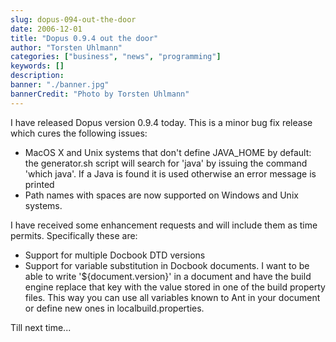 ```yaml
---
slug: dopus-094-out-the-door
date: 2006-12-01
title: "Dopus 0.9.4 out the door"
author: "Torsten Uhlmann"
categories: ["business", "news", "programming"]
keywords: []
description:
banner: "./banner.jpg"
bannerCredit: "Photo by Torsten Uhlmann"
---
```


I have released Dopus version 0.9.4 today. This is a minor bug fix release which cures the following issues:

-   MacOS X and Unix systems that don't define JAVA\_HOME by default: the generator.sh script will search for 'java' by issuing the command 'which java'. If a Java is found it is used otherwise an error message is printed
-   Path names with spaces are now supported on Windows and Unix systems.

I have received some enhancement requests and will include them as time permits. Specifically these are:

-   Support for multiple Docbook DTD versions
-   Support for variable substitution in Docbook documents. I want to be able to write '${document.version}' in a document and have the build engine replace that key with the value stored in one of the build property files. This way you can use all variables known to Ant in your document or define new ones in localbuild.properties.

Till next time...
